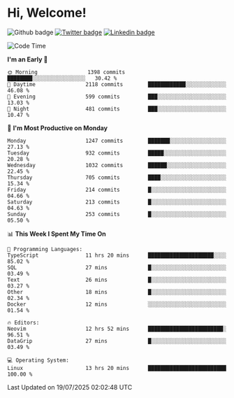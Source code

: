   # Hi, Welcome!
  ![Github badge](https://img.shields.io/github/followers/kraken-afk.svg?style=social&label=Follow&maxAge=2592000)
  [![Twitter badge](https://img.shields.io/badge/-Twitter-00acee?style=flat-square&logo=Twitter&logoColor=white)](https://twitter.com/trshppl)
  [![Linkedin badge](https://img.shields.io/badge/LinkedIn-0077B5?style=flat-square&logo=linkedin&logoColor=white)](https://www.linkedin.com/in/noveanrer)
<!--START_SECTION:waka-->
![Code Time](http://img.shields.io/badge/Code%20Time-1%2C102%20hrs%2032%20mins-blue)

**I'm an Early 🐤** 

```text
🌞 Morning                1398 commits        ████████░░░░░░░░░░░░░░░░░   30.42 % 
🌆 Daytime                2118 commits        ████████████░░░░░░░░░░░░░   46.08 % 
🌃 Evening                599 commits         ███░░░░░░░░░░░░░░░░░░░░░░   13.03 % 
🌙 Night                  481 commits         ███░░░░░░░░░░░░░░░░░░░░░░   10.47 % 
```
📅 **I'm Most Productive on Monday** 

```text
Monday                   1247 commits        ███████░░░░░░░░░░░░░░░░░░   27.13 % 
Tuesday                  932 commits         █████░░░░░░░░░░░░░░░░░░░░   20.28 % 
Wednesday                1032 commits        ██████░░░░░░░░░░░░░░░░░░░   22.45 % 
Thursday                 705 commits         ████░░░░░░░░░░░░░░░░░░░░░   15.34 % 
Friday                   214 commits         █░░░░░░░░░░░░░░░░░░░░░░░░   04.66 % 
Saturday                 213 commits         █░░░░░░░░░░░░░░░░░░░░░░░░   04.63 % 
Sunday                   253 commits         █░░░░░░░░░░░░░░░░░░░░░░░░   05.50 % 
```


📊 **This Week I Spent My Time On** 

```text
💬 Programming Languages: 
TypeScript               11 hrs 20 mins      █████████████████████░░░░   85.02 % 
SQL                      27 mins             █░░░░░░░░░░░░░░░░░░░░░░░░   03.49 % 
Text                     26 mins             █░░░░░░░░░░░░░░░░░░░░░░░░   03.27 % 
Other                    18 mins             █░░░░░░░░░░░░░░░░░░░░░░░░   02.34 % 
Docker                   12 mins             ░░░░░░░░░░░░░░░░░░░░░░░░░   01.54 % 

🔥 Editors: 
Neovim                   12 hrs 52 mins      ████████████████████████░   96.51 % 
DataGrip                 27 mins             █░░░░░░░░░░░░░░░░░░░░░░░░   03.49 % 

💻 Operating System: 
Linux                    13 hrs 20 mins      █████████████████████████   100.00 % 
```


 Last Updated on 19/07/2025 02:02:48 UTC
<!--END_SECTION:waka-->